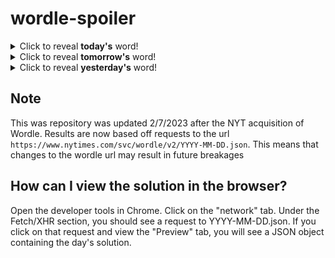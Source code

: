 # wordle-spoiler

<details>
  <summary>Click to reveal <b>today's</b> word!</summary>
  <br>
  <b> exert </b>
</details>

<details>
  <summary>Click to reveal <b>tomorrow's</b> word!</summary>
  <br>
  <b> angel </b>
</details>

<details>
  <summary>Click to reveal <b>yesterday's</b> word!</summary>
  <br>
  <b> rayon </b>
</details>

## Note
This was repository was updated 2/7/2023 after the NYT acquisition of Wordle. Results are now based off requests to the url `https://www.nytimes.com/svc/wordle/v2/YYYY-MM-DD.json`. This means that changes to the wordle url may result in future breakages

## How can I view the solution in the browser?
Open the developer tools in Chrome. Click on the "network" tab. Under the Fetch/XHR section, you should see a request to YYYY-MM-DD.json. If you click on that request and view the "Preview" tab, you will see a JSON object containing the day's solution.